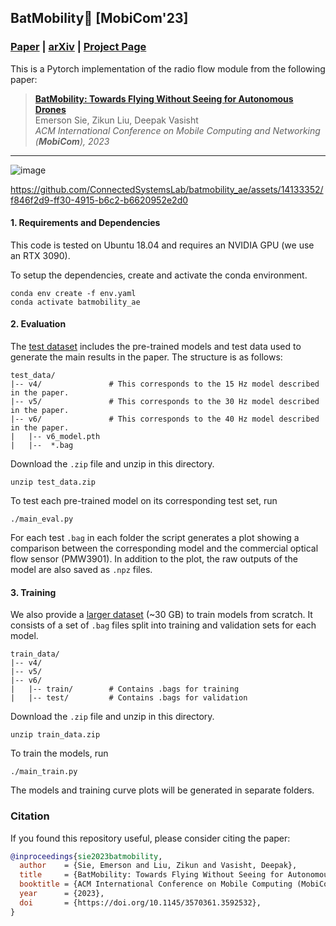 ## BatMobility🦇 [MobiCom'23]
### [Paper](https://dl.acm.org/doi/10.1145/3570361.3592532) | [arXiv](https://arxiv.org/abs/2307.11518.pdf) | [Project Page](https://batmobility.github.io)

This is a Pytorch implementation of the radio flow module from the following paper: <br/>
> **[BatMobility: Towards Flying Without Seeing for Autonomous Drones](https://dl.acm.org/doi/10.1145/3570361.3592532)**  
> Emerson Sie, Zikun Liu, Deepak Vasisht    
> *ACM International Conference on Mobile Computing and Networking (**MobiCom**), 2023* 
>

---

![image](docs/flow_model.jpg)



https://github.com/ConnectedSystemsLab/batmobility_ae/assets/14133352/f846f2d9-ff30-4915-b6c2-b6620952e2d0



#### 1. Requirements and Dependencies
This code is tested on Ubuntu 18.04 and requires an NVIDIA GPU (we use an RTX 3090).

To setup the dependencies, create and activate the conda environment.
```
conda env create -f env.yaml
conda activate batmobility_ae
```

#### 2. Evaluation 
The [test dataset](https://zenodo.org/record/8312500/files/test_data.zip?download=1) includes the pre-trained models and test data used to generate the main results in the paper. The structure is as follows:
```
test_data/
|-- v4/               # This corresponds to the 15 Hz model described in the paper.
|-- v5/               # This corresponds to the 30 Hz model described in the paper.
|-- v6/               # This corresponds to the 40 Hz model described in the paper.
|   |-- v6_model.pth
|   |--  *.bag
```

Download the `.zip` file and unzip in this directory.
```
unzip test_data.zip
```

To test each pre-trained model on its corresponding test set, run
```
./main_eval.py
```

For each test `.bag` in each folder the script generates a plot showing a comparison between the corresponding model and the commercial optical flow sensor (PMW3901). In addition to the plot, the raw outputs of the model are also saved as `.npz` files.

#### 3. Training
We also provide a [larger dataset](https://zenodo.org/record/8312500/files/train_data.zip?download=1) (~30 GB) to train models from scratch. It consists of a set of `.bag` files split into training and validation sets for each model. 
```
train_data/
|-- v4/
|-- v5/
|-- v6/
|   |-- train/        # Contains .bags for training
|   |-- test/         # Contains .bags for validation
```

Download the `.zip` file and unzip in this directory.
```
unzip train_data.zip
```

To train the models, run
```
./main_train.py
```
The models and training curve plots will be generated in separate folders. 

### Citation

If you found this repository useful, please consider citing the paper:

```bibtex
@inproceedings{sie2023batmobility,
  author    = {Sie, Emerson and Liu, Zikun and Vasisht, Deepak},
  title     = {BatMobility: Towards Flying Without Seeing for Autonomous Drones},
  booktitle = {ACM International Conference on Mobile Computing (MobiCom)},
  year      = {2023},
  doi       = {https://doi.org/10.1145/3570361.3592532},
}
```

